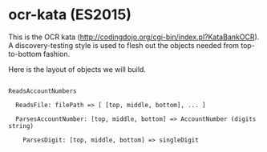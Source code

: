 # ocr-kata (ES2015)

This is the OCR kata (http://codingdojo.org/cgi-bin/index.pl?KataBankOCR).
A discovery-testing style is used to flesh out the objects needed from
top-to-bottom fashion.

Here is the layout of objects we will build.

```

ReadsAccountNumbers

  ReadsFile: filePath => [ [top, middle, bottom], ... ]

  ParsesAccountNumber: [top, middle, bottom] => AccountNumber (digits string)

    ParsesDigit: [top, middle, bottom] => singleDigit

```
